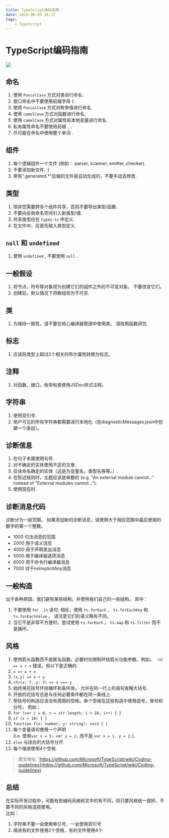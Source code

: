 ```yaml
---
title: TypeScript编码指南
date: 2019-06-05 16:17
tags:
    - TypeScript
---
```


# TypeScript编码指南

![](https://cdn.pixabay.com/photo/2016/10/20/08/39/business-1754904_960_720.jpg)

<!-- more -->
## 命名
1. 使用 `PascalCase` 方式对类进行命名.
2. 接口命名中不要使用前缀字母 `I` .
3. 使用 `PascalCase` 方式对枚举值进行命名.
4. 使用 `camelCase` 方式对函数进行命名.
5. 使用 `camelCase` 方式对属性和本地变量进行命名.
6. 私有属性命名不要使用前缀 `_` .
7. 尽可能在命名中使用整个单词 .
## [](https://github.com/Microsoft/TypeScript/wiki/Coding-guidelines#components)组件

1. 每个逻辑组件一个文件 (例如： parser, scanner, emitter, checker).
2. 不要添加新文件. :)
3. 带有".generated.*"后缀的文件是自动生成的，不要手动去修改.
## [](https://github.com/Microsoft/TypeScript/wiki/Coding-guidelines#types)类型

1. 除非您需要跨多个组件共享，否则不要导出类型/函数.
2. 不要向全局命名空间引入新类型/值.
3. 共享类型应在 `types.ts` 中定义.
4. 在文件中，应首先输入类型定义.
## [](https://github.com/Microsoft/TypeScript/wiki/Coding-guidelines#null-and-undefined)`null` 和 `undefined`

1. 使用 `undefined` , 不要使用 `null` .

## 一般假设

1. 将节点，符号等对象视为创建它们的组件之外的不可变对象。 不要改变它们。
2. 创建后，默认情况下将数组视为不可变.

## [](https://github.com/Microsoft/TypeScript/wiki/Coding-guidelines#classes)类

1. 为保持一致性，请不要在核心编译器管道中使用类。 请改用函数闭包.

## [](https://github.com/Microsoft/TypeScript/wiki/Coding-guidelines#flags)标志

1. 应该将类型上超过2个相关的布尔属性转换为标志。

## [](https://github.com/Microsoft/TypeScript/wiki/Coding-guidelines#comments)注释

1. 对函数，接口，枚举和类使用JSDoc样式注释。

## [](https://github.com/Microsoft/TypeScript/wiki/Coding-guidelines#strings)字符串

1. 使用双引号.
2. 用户可见的所有字符串都需要进行本地化（在diagnosticMessages.json中创建一个条目）。

## 诊断信息

1. 在句子末尾使用句号.
2. 对不确定的实体使用不定的文章.
3. 应该命名确定的实体（这是为变量名，类型名等等。）.
4. 在陈述规则时，主题应该是单数的 (e.g. "An external module cannot..." instead of "External modules cannot...").
5. 使用现在时.

## 诊断消息代码
诊断分为一般范围。 如果添加新的诊断消息，请使用大于相应范围中最后使用的数字的第一个整数。

- 1000 句法消息的范围
- 2000 用于语义消息
- 4000 用于声明发出消息
- 5000 用于编译器选项消息
- 6000 用于命令行编译器消息
- 7000 对于noImplicitAny消息

## 一般构造
出于各种原因，我们避免某些结构，并使用我们自己的一些结构。 其中：

1. 不要使用 `for..in` 语句; 相反，使用 `ts.forEach` ， `ts.forEachKey` 和 `ts.forEachValue` 。 请注意它们的语义略有不同。
2. 当它不是非常不方便时，尝试使用 `ts.forEach` ， `ts.map` 和 `ts.filter` 而不是循环。

## [](https://github.com/Microsoft/TypeScript/wiki/Coding-guidelines#style)风格

1. 使用箭头函数而不是匿名函数。必要时仅限制环绕箭头功能参数。例如， `（x）=> x + x` 错误，但以下是正确的:
  1. `x => x + x`
  2. `(x,y) => x + y`
  3. `<T>(x: T, y: T) => x === y`
2. 始终用花括号环绕循环和条件体。 允许在同一行上的语句省略大括号.
3. 开放的花括号总是与任何必要条件都在同一条线上.
4. 带括号的构造应该没有周围的空格。单个空格在这些构造中使用逗号，冒号和分号。 例如：
  1. `for (var i = 0, n = str.length; i < 10; i++) { }`
  2. `if (x < 10) { }`
  3. `function f(x: number, y: string): void { }`
5. 每个变量语句使用一个声明 <br />(i.e. 使用`var x = 1; var y = 2;` 而不是 `var x = 1, y = 2;`).
4. `else` 与闭合的大括号分开.
5. 每个缩进使用4个空格.

> 原文地址: [https://github.com/Microsoft/TypeScript/wiki/Coding-guidelines](https://github.com/Microsoft/TypeScript/wiki/Coding-guidelines)


## 总结
在实际开发过程中，可能有些编码风格和文中的有不同，但只要风格统一就好。不要不同的风格混搭使用。<br />比如：

1. 字符串不要一会使用单引号，一会使用双引号
2. 缩进有的文件使用2个空格，有的文件使用4个
